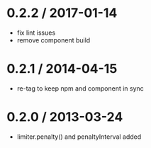 
0.2.2 / 2017-01-14
==================

 * fix lint issues
 * remove component build

0.2.1 / 2014-04-15
==================

 * re-tag to keep npm and component in sync

0.2.0 / 2013-03-24 
==================

 * limiter.penalty() and penaltyInterval added
